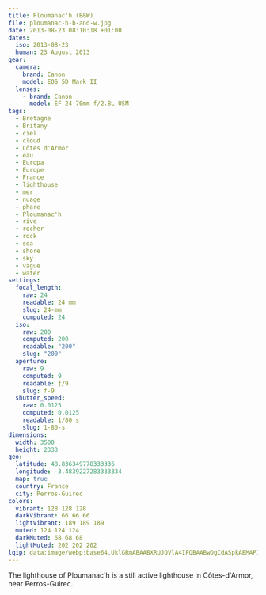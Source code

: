 ```yaml
---
title: Ploumanac'h (B&W)
file: ploumanac-h-b-and-w.jpg
date: 2013-08-23 08:10:18 +01:00
dates:
  iso: 2013-08-23
  human: 23 August 2013
gear:
  camera:
    brand: Canon
    model: EOS 5D Mark II
  lenses:
    - brand: Canon
      model: EF 24-70mm f/2.8L USM
tags:
  - Bretagne
  - Britany
  - ciel
  - cloud
  - Côtes d'Armor
  - eau
  - Europa
  - Europe
  - France
  - lighthouse
  - mer
  - nuage
  - phare
  - Ploumanac'h
  - rive
  - rocher
  - rock
  - sea
  - shore
  - sky
  - vague
  - water
settings:
  focal_length:
    raw: 24
    readable: 24 mm
    slug: 24-mm
    computed: 24
  iso:
    raw: 200
    computed: 200
    readable: "200"
    slug: "200"
  aperture:
    raw: 9
    computed: 9
    readable: ƒ/9
    slug: f-9
  shutter_speed:
    raw: 0.0125
    computed: 0.0125
    readable: 1/80 s
    slug: 1-80-s
dimensions:
  width: 3500
  height: 2333
geo:
  latitude: 48.836349778333336
  longitude: -3.4839227283333334
  map: true
  country: France
  city: Perros-Guirec
colors:
  vibrant: 128 128 128
  darkVibrant: 66 66 66
  lightVibrant: 189 189 189
  muted: 124 124 124
  darkMuted: 68 68 68
  lightMuted: 202 202 202
lqip: data:image/webp;base64,UklGRmABAABXRUJQVlA4IFQBAABwDgCdASpkAEMAP12axFiyq6gqN7iY4lAriWltDl5gPYPLBSrwqmyneG2at2gMwIRP/03FoaeX+By8J5g3216W7+61R+xT9kjwn/Oclt13Gou9SvoJ2dgjAkmSGPF78IQWNrwZjdlmkOcj2d1tPca2cz9jadRWtWRfg5wAAP7m731GUnYiTbyOm2ebOn+f3DMRGQ+UAnmZyoxqKKZwXMFnxpZhbxRgLz1aLDbUrE1T+ij81p4xChPXKaI30FqlJAUksQ0ftz2it7mVvrANqDxR8wfZjmkrbeDuCp0sBuwLl/DJyChBA9ZzUvLYTwWEoszfoh6awgqdwYB5fZosR3VgZwtFR/7tPbd+6o4D5lhJal8Kj/kSvTfgfoXJA9CERkBdGYrfT1c1fN2cMfwQkb35k8el3r/XssuFkcVBbVCqcpkXRw8E0IvSGdrmQSHSExgAAAAA
---
```


The lighthouse of Ploumanac'h is a still active lighthouse in Côtes-d'Armor, near Perros-Guirec.
